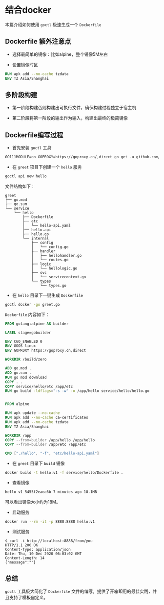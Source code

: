 # 结合docker

本篇介绍如何使用 `goctl` 极速生成一个 `Dockerfile` 
## Dockerfile 额外注意点


- 选择最简单的镜像：比如alpine，整个镜像5M左右

- 设置镜像时区



```dockerfile
RUN apk add --no-cache tzdata
ENV TZ Asia/Shanghai
```
## 多阶段构建


- 第一阶段构建否则构建出可执行文件，确保构建过程独立于宿主机

- 第二阶段将第一阶段的输出作为输入，构建出最终的极简镜像

## Dockerfile编写过程


- 首先安装 `goctl` 工具
```dockerfile
GO111MODULE=on GOPROXY=https://goproxy.cn/,direct go get -u github.com/zeromicro/go-zero/tools/goctl
```

- 在 `greet` 项目下创建一个 `hello` 服务

```bash
goctl api new hello
```
文件结构如下：
```
greet
├── go.mod
├── go.sum
└── service
    └── hello
        ├── Dockerfile
        ├── etc
        │   └── hello-api.yaml
        ├── hello.api
        ├── hello.go
        └── internal
            ├── config
            │   └── config.go
            ├── handler
            │   ├── hellohandler.go
            │   └── routes.go
            ├── logic
            │   └── hellologic.go
            ├── svc
            │   └── servicecontext.go
            └── types
                └── types.go
```


- 在 `hello` 目录下一键生成 `Dockerfile`
```bash
goctl docker -go greet.go
```
`Dockerfile` 内容如下：


```dockerfile
FROM golang:alpine AS builder

LABEL stage=gobuilder

ENV CGO_ENABLED 0
ENV GOOS linux
ENV GOPROXY https://goproxy.cn,direct

WORKDIR /build/zero

ADD go.mod .
ADD go.sum .
RUN go mod download
COPY . .
COPY service/hello/etc /app/etc
RUN go build -ldflags="-s -w" -o /app/hello service/hello/hello.go


FROM alpine

RUN apk update --no-cache
RUN apk add --no-cache ca-certificates
RUN apk add --no-cache tzdata
ENV TZ Asia/Shanghai

WORKDIR /app
COPY --from=builder /app/hello /app/hello
COPY --from=builder /app/etc /app/etc

CMD ["./hello", "-f", "etc/hello-api.yaml"]
```


- 在 `greet` 目录下 `build` 镜像

```bash
docker build -t hello:v1 -f service/hello/Dockerfile .
```

- 查看镜像
```bash
hello v1 5455f2eaea6b 7 minutes ago 18.1MB
```
可以看出镜像大小约为18M。


- 启动服务

```bash
docker run --rm -it -p 8888:8888 hello:v1
```

- 测试服务
```
$ curl -i http://localhost:8888/from/you
HTTP/1.1 200 OK
Content-Type: application/json
Date: Thu, 10 Dec 2020 06:03:02 GMT
Content-Length: 14
{"message":""}
```
## 总结


`goctl` 工具极大简化了 `Dockerfile` 文件的编写，提供了开箱即用的最佳实践，并且支持了模板自定义。


<Vssue title="goctldocker" />
